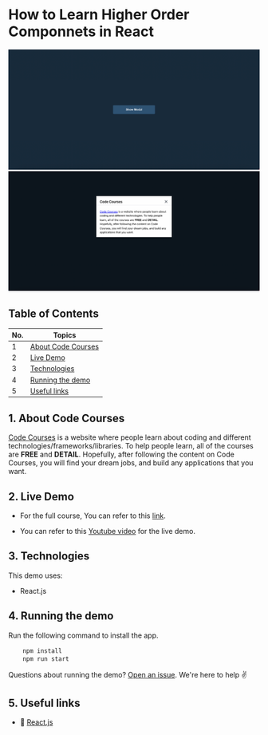 # How to Learn Higher Order Componnets in React

![](./screenshots/screenshot1.png)
![](./screenshots/screenshot2.png)

## Table of Contents

| No. | Topics                                    |
| --- | ----------------------------------------- |
| 1   | [About Code Courses](#about-code-courses) |
| 2   | [Live Demo](#live-demo)                   |
| 3   | [Technologies](#technologies)             |
| 4   | [Running the demo](#running-the-demo)     |
| 5   | [Useful links](#useful-links)             |

<a id="about-code-courses"></a>

## 1. About Code Courses

<a href="https://codecourses.site">Code Courses</a> is a website where people learn about coding and different technologies/frameworks/libraries. To help people learn, all of the courses are **FREE** and **DETAIL**. Hopefully, after following the content on Code Courses, you will find your dream jobs, and build any applications that you want.

<a id="live-demo"></a>

## 2. Live Demo

- For the full course, You can refer to this [link](https://codecourses.site/react/how-to-learn-react-higher-order-components-ep-1/).

- You can refer to this [Youtube video](https://youtu.be/u9Ucya0GU3w) for the live demo.

<a id="technologies"></a>

## 3. Technologies

This demo uses:

- React.js

<a id="running-the-demo"></a>

## 4. Running the demo

Run the following command to install the app.

```sh
    npm install
    npm run start
```

Questions about running the demo? [Open an issue](https://github.com/codecourses-site/react-hoc-course/issues). We're here to help ✌️

<a id="useful-links"></a>

## 5. Useful links

- 🔷 [React.js](https://reactjs.org/)
